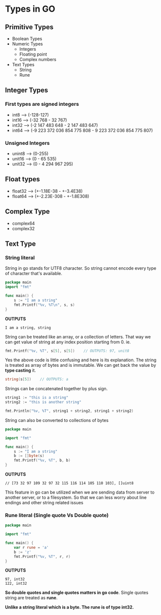 # Types in GO

## Primitive Types

* Boolean Types
* Numeric Types
  * Integers
  * Floating point
  * Complex numbers
* Text Types
    * String
    * Rune

## Integer Types

### First types are signed integers

* int8  --> (-128-127)
* int16 --> (-32 768 - 32 767)
* int32 --> (-2 147 483 648 - 2 147 483 647)
* int64 --> (-9 223 372 036 854 775 808 - 9 223 372 036 854 775 807)

### Unsigned Integers

* unint8  --> (0-255)
* unit16  --> (0 - 65 535)
* unit32  --> (0 - 4 294 967 295)

## Float types

* float32 --> (+-1.18E-38 - +-3.4E38)
* float64 --> (+-2.23E-308 - +-1.8E308)

## Complex Type

* complex64
* complex32

## Text Type

### String literal

String in go stands for UTF8 character. So string cannot encode every type of character that's available.

```go
package main
import "fmt"

func main() {
    s := "I am a string"
    fmt.Printf("%v, %T\n", s, s)
}
```

**OUTPUTS**
```
I am a string, string
```

String can be treated like an array, or a collection of letters. That way we can get value of string at any index position starting from 0. ie.
```go 
fmt.Printf("%v, %T", s[5], s[5])    // OUTPUTS: 97, unit8
```

Yes the above code is little confusing and here is its explanation. The string is treated as array of bytes and is immutable. We can get back the value by **type casting** it.

```go
string(s[5])    // OUTPUTS: a
```

Strings can be concatenated together by plus sign.

```go
string1 := "this is a string"
string2 := "this is another string"

fmt.Println("%v, %T", string1 + string2, string1 + string2)
```

String can also be converted to collections of bytes

```go
package main

import "fmt"

func main() {
    s := "I am a string"
    b := []byte(s)
    fmt.Printf("%v, %T", b, b)
}
```

**OUTPUTS**
```
// [73 32 97 109 32 97 32 115 116 114 105 110 103], []uint8
```

This feature in go can be utilized when we are sending data from server to another server, or to a filesystem.
So that we can less worry about line endings and other string related issues

### Rune literal (Single quote Vs Double quote)

```go
package main

import "fmt"

func main() {
    var r rune = 'a'
    b := 'z'
    fmt.Printf("%v, %T", r, r)
}
```

**OUTPUTS**
```
97, int32
122, int32
```


**So double quotes and single quotes matters in go code**. 
Single quotes string are treated as **rune**. 

**Unlike a string literal which is a byte. The rune is of type int32.**
